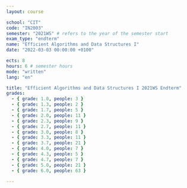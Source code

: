 ```yaml
---
layout: course

school: "CIT"
code: "IN2003"
semester: "2021WS" # refers to the year of the semester start
exam_type: "endterm"
name: "Efficient Algorithms and Data Structures I"
date: "2022-03-03 00:00:00 +0100"

ects: 8
hours: 6 # semester hours
mode: "written"
lang: "en"

title: "Efficient Algorithms and Data Structures I 2021WS Endterm"
grades:
  - { grade: 1.0, people: 3 }
  - { grade: 1.3, people: 2 }
  - { grade: 1.7, people: 5 }
  - { grade: 2.0, people: 11 }
  - { grade: 2.3, people: 9 }
  - { grade: 2.7, people: 11 }
  - { grade: 3.0, people: 8 }
  - { grade: 3.3, people: 11 }
  - { grade: 3.7, people: 21 }
  - { grade: 4.0, people: 7 }
  - { grade: 4.3, people: 5 }
  - { grade: 4.7, people: 7 }
  - { grade: 5.0, people: 21 }
  - { grade: 6.0, people: 63 }

---
```



